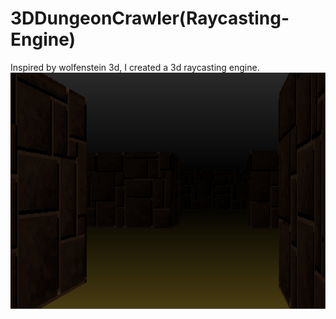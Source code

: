 # 3DDungeonCrawler(Raycasting-Engine)
Inspired by wolfenstein 3d, I created a 3d raycasting engine.
![alt text](dungeoncrawlerscrenshot.png "Screenshot of the game")
